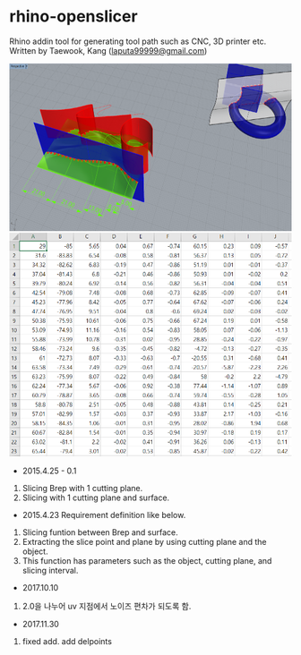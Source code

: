 # rhino-openslicer
Rhino addin tool for generating tool path such as CNC, 3D printer etc. 
Written by Taewook, Kang (laputa99999@gmail.com)

<img src="https://github.com/mac999/Automation/blob/master/OpenSlicer/intersection.PNG" height="300">
<img src="https://github.com/mac999/Automation/blob/master/OpenSlicer/calc%20results.PNG" height="400">

* 2015.4.25 - 0.1
1. Slicing Brep with 1 cutting plane.
2. Slicing with 1 cutting plane and surface.

* 2015.4.23
Requirement definition like below.
1. Slicing funtion between Brep and surface.
2. Extracting the slice point and plane by using cutting plane and the object.
3. This function has parameters such as the object, cutting plane, and slicing interval. 

* 2017.10.10
1. 2.0을 나누어 uv 지점에서 노이즈 편차가 되도록 함.

* 2017.11.30
1. fixed add. add delpoints



